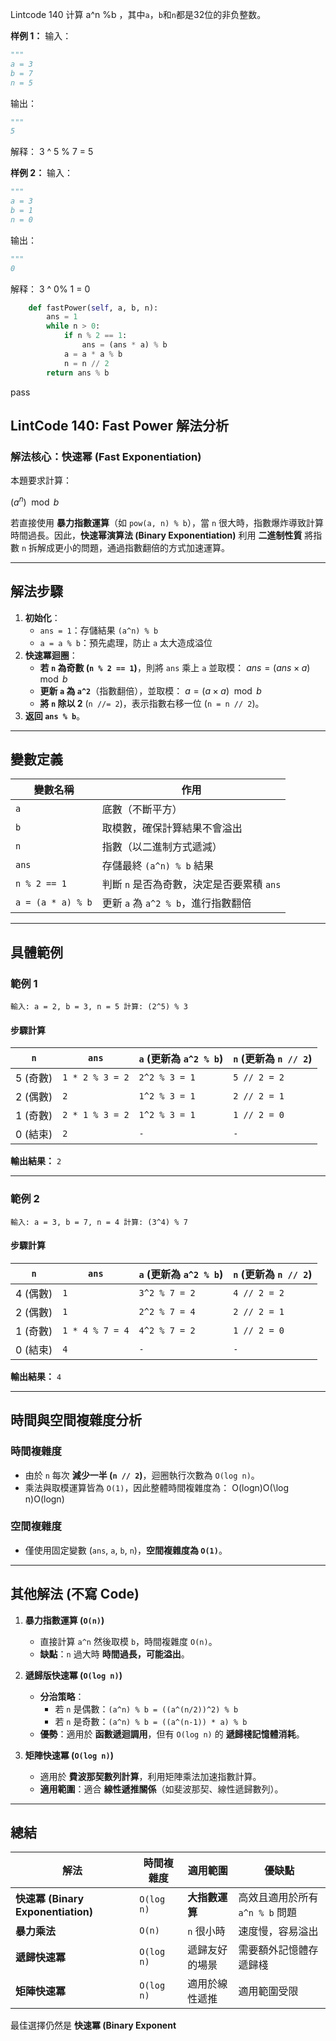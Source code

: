 Lintcode 140
计算 a^n %b ，其中`a`，`b`和`n`都是32位的非负整数。


**样例 1：**
输入：
```python
"""
a = 3
b = 7
n = 5
```
输出：
```python
"""
5
```
解释：
3 ^ 5 % 7 = 5

**样例 2：**
输入：
```python
"""
a = 3
b = 1
n = 0
```
输出：
```python
"""
0
```
解释：
3 ^ 0% 1 = 0


```python
    def fastPower(self, a, b, n):
        ans = 1
        while n > 0:
            if n % 2 == 1:
                ans = (ans * a) % b
            a = a * a % b
            n = n // 2
        return ans % b
```
pass

## **LintCode 140: Fast Power 解法分析**

### **解法核心：快速幂 (Fast Exponentiation)**

本題要求計算：

$(a^n) \mod b$

若直接使用 **暴力指數運算**（如 `pow(a, n) % b`），當 `n` 很大時，指數爆炸導致計算時間過長。因此，**快速幂演算法 (Binary Exponentiation)** 利用 **二進制性質** 將指數 `n` 拆解成更小的問題，通過指數翻倍的方式加速運算。

---

## **解法步驟**

1. **初始化**：
    - `ans = 1`：存儲結果 `(a^n) % b`
    - `a = a % b`：預先處理，防止 `a` 太大造成溢位
2. **快速冪迴圈**：
    - **若 `n` 為奇數 (`n % 2 == 1`)**，則將 `ans` 乘上 `a` 並取模： $ans = (ans \times a) \mod b$
    - **更新 `a` 為 `a^2`**（指數翻倍），並取模： $a = (a \times a) \mod b$
    - **將 `n` 除以 2** (`n //= 2`)，表示指數右移一位 (`n = n // 2`)。
3. **返回 `ans % b`**。

---

## **變數定義**

|變數名稱|作用|
|---|---|
|`a`|底數（不斷平方）|
|`b`|取模數，確保計算結果不會溢出|
|`n`|指數（以二進制方式遞減）|
|`ans`|存儲最終 `(a^n) % b` 結果|
|`n % 2 == 1`|判斷 `n` 是否為奇數，決定是否要累積 `ans`|
|`a = (a * a) % b`|更新 `a` 為 `a^2 % b`，進行指數翻倍|

---

## **具體範例**

### **範例 1**

`輸入: a = 2, b = 3, n = 5 計算: (2^5) % 3`

#### **步驟計算**

|`n`|`ans`|`a` (更新為 `a^2 % b`)|`n` (更新為 `n // 2`)|
|---|---|---|---|
|5 (奇數)|`1 * 2 % 3 = 2`|`2^2 % 3 = 1`|`5 // 2 = 2`|
|2 (偶數)|`2`|`1^2 % 3 = 1`|`2 // 2 = 1`|
|1 (奇數)|`2 * 1 % 3 = 2`|`1^2 % 3 = 1`|`1 // 2 = 0`|
|0 (結束)|`2`|`-`|`-`|

**輸出結果：** `2`

---

### **範例 2**

`輸入: a = 3, b = 7, n = 4 計算: (3^4) % 7`

#### **步驟計算**

|`n`|`ans`|`a` (更新為 `a^2 % b`)|`n` (更新為 `n // 2`)|
|---|---|---|---|
|4 (偶數)|`1`|`3^2 % 7 = 2`|`4 // 2 = 2`|
|2 (偶數)|`1`|`2^2 % 7 = 4`|`2 // 2 = 1`|
|1 (奇數)|`1 * 4 % 7 = 4`|`4^2 % 7 = 2`|`1 // 2 = 0`|
|0 (結束)|`4`|`-`|`-`|

**輸出結果：** `4`

---

## **時間與空間複雜度分析**

### **時間複雜度**

- 由於 `n` 每次 **減少一半 (`n // 2`)**，迴圈執行次數為 `O(log n)`。
- 乘法與取模運算皆為 `O(1)`，因此整體時間複雜度為： O(log⁡n)O(\log n)O(logn)

### **空間複雜度**

- 僅使用固定變數 (`ans`, `a`, `b`, `n`)，**空間複雜度為 `O(1)`**。

---

## **其他解法 (不寫 Code)**

1. **暴力指數運算 (`O(n)`)**
    
    - 直接計算 `a^n` 然後取模 `b`，時間複雜度 `O(n)`。
    - **缺點**：`n` 過大時 **時間過長，可能溢出**。
2. **遞歸版快速冪 (`O(log n)`)**
    
    - **分治策略**：
        - 若 `n` 是偶數：`(a^n) % b = ((a^(n/2))^2) % b`
        - 若 `n` 是奇數：`(a^n) % b = ((a^(n-1)) * a) % b`
    - **優勢**：適用於 **函數遞迴調用**，但有 `O(log n)` 的 **遞歸棧記憶體消耗**。
3. **矩陣快速冪 (`O(log n)`)**
    
    - 適用於 **費波那契數列計算**，利用矩陣乘法加速指數計算。
    - **適用範圍**：適合 **線性遞推關係**（如斐波那契、線性遞歸數列）。

---

## **總結**

|**解法**|**時間複雜度**|**適用範圍**|**優缺點**|
|---|---|---|---|
|**快速冪 (Binary Exponentiation)**|`O(log n)`|**大指數運算**|高效且適用於所有 `a^n % b` 問題|
|**暴力乘法**|`O(n)`|`n` 很小時|速度慢，容易溢出|
|**遞歸快速冪**|`O(log n)`|遞歸友好的場景|需要額外記憶體存遞歸棧|
|**矩陣快速冪**|`O(log n)`|適用於線性遞推|適用範圍受限|

最佳選擇仍然是 **快速冪 (Binary Exponent**
